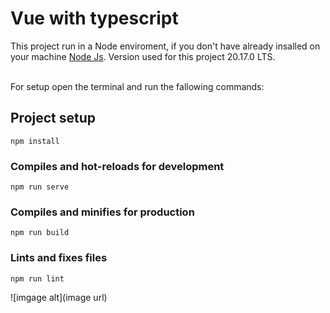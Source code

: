 # Vue with typescript

This project run in a Node enviroment, if you don't have already insalled on your machine [Node Js](https://nodejs.org/en). Version used for this project 20.17.0 LTS. <br /> <br /> 

For setup open the terminal and run the fallowing commands: 

## Project setup
```
npm install
```
   
### Compiles and hot-reloads for development
```
npm run serve
```

### Compiles and minifies for production
```
npm run build
```
### Lints and fixes files
```
npm run lint
```

![imgage alt](image url)
